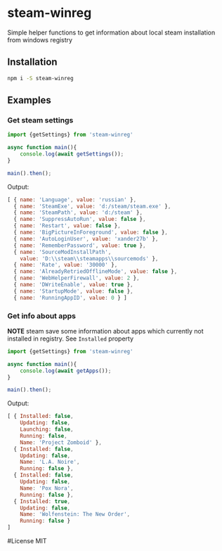 #  steam-winreg
Simple helper functions to get information about local steam installation from windows registry

## Installation
```bash
npm i -S steam-winreg
```

## Examples
### Get steam settings
```javascript
import {getSettings} from 'steam-winreg'

async function main(){
    console.log(await getSettings());
}

main().then();
```

Output:
```javascript
[ { name: 'Language', value: 'russian' },
  { name: 'SteamExe', value: 'd:/steam/steam.exe' },
  { name: 'SteamPath', value: 'd:/steam' },
  { name: 'SuppressAutoRun', value: false },
  { name: 'Restart', value: false },
  { name: 'BigPictureInForeground', value: false },
  { name: 'AutoLoginUser', value: 'xander27b' },
  { name: 'RememberPassword', value: true },
  { name: 'SourceModInstallPath',
    value: 'D:\\steam\\steamapps\\sourcemods' },
  { name: 'Rate', value: '30000' },
  { name: 'AlreadyRetriedOfflineMode', value: false },
  { name: 'WebHelperFirewall', value: 2 },
  { name: 'DWriteEnable', value: true },
  { name: 'StartupMode', value: false },
  { name: 'RunningAppID', value: 0 } ]
```

### Get info about apps
**NOTE** steam save some information about apps which currently not installed in registry. See `Installed` property

```javascript
import {getSettings} from 'steam-winreg'

async function main(){
    console.log(await getApps());
}

main().then();
```

Output:

```javascript
[ { Installed: false,
    Updating: false,
    Launching: false,
    Running: false,
    Name: 'Project Zomboid' },
  { Installed: false,
    Updating: false,
    Name: 'L.A. Noire',
    Running: false },
  { Installed: false,
    Updating: false,
    Name: 'Pox Nora',
    Running: false },
  { Installed: true,
    Updating: false,
    Name: 'Wolfenstein: The New Order',
    Running: false }
]
```

#License
MIT